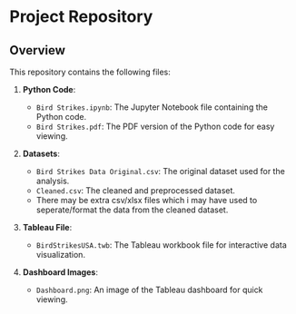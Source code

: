 # Project Repository

## Overview
This repository contains the following files:

1. **Python Code**: 
   - `Bird Strikes.ipynb`: The Jupyter Notebook file containing the Python code.
   - `Bird Strikes.pdf`: The PDF version of the Python code for easy viewing.

2. **Datasets**: 
   - `Bird Strikes Data Original.csv`: The original dataset used for the analysis.
   - `Cleaned.csv`: The cleaned and preprocessed dataset.
   - There may be extra csv/xlsx files which i may have used to seperate/format the data from the cleaned dataset.

3. **Tableau File**: 
   - `BirdStrikesUSA.twb`: The Tableau workbook file for interactive data visualization.

4. **Dashboard Images**: 
   - `Dashboard.png`: An image of the Tableau dashboard for quick viewing.


